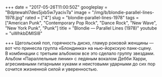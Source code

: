 +++
date = "2017-05-26T11:00:50Z"
googleplay = "Bdptewahl7des5jxb5w7yaciv7a"
image = "/img/b/blondie-parallel-lines-1978.jpg"
rated = ["4"]
slug = "blondie-parallel-lines-1978"
tags = ["American Punk", "Contemporary Pop Rock", "Dance Rock", "New Wave", "New York Punk", "Punk"]
title = "Blondie — Parallel Lines (1978)"
youtube = "uWhkbDMISl8"

+++
Щегольский поп, горячность диско, гламур роковой женщины — вот что принесла группа «Блондинка» на нью-йоркскую панк-сцену. В комбинации с третьим альбомом все это сделало группу звездами. Альбом «Параллельные линии» с ледяным вокалом Дебби Харри, агресиивными гитарными хуками и неистовыми ударными до сих пор сочится жизненной силой и уверенностью.
